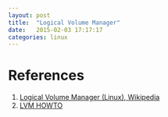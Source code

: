 ```yaml
---
layout: post
title:  "Logical Volume Manager"
date:   2015-02-03 17:17:17
categories: linux
---
```


# References

1. [Logical Volume Manager (Linux), Wikipedia](https://en.wikipedia.org/wiki/Logical_Volume_Manager_(Linux))
1. [LVM HOWTO](http://www.tldp.org/HOWTO/LVM-HOWTO/)

